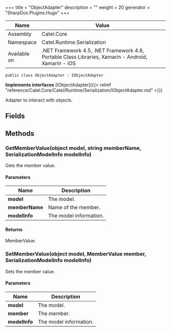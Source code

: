 

+++
title = "ObjectAdapter" 
description = ""
weight = 20
generator = "SharpDox.Plugins.Hugo"
+++

Name|Value
---|---
Assembly|Catel.Core
Namespace|Catel.Runtime.Serialization
Available on|.NET Framework 4.5, .NET Framework 4.6, Portable Class Libraries, Xamarin - Android, Xamarin - iOS

```
public class ObjectAdapter : IObjectAdapter
```

**Implements interfaces**
[IObjectAdapter]({{&lt; relref "reference/Catel.Core/Catel/Runtime/Serialization/IObjectAdapter.md" &gt;}})

Adapter to interact with objects.

## Fields

## Methods

### GetMemberValue(object model, string memberName, SerializationModelInfo modelInfo)

Gets the member value.

#### Parameters

Name|Description
---|---
**model**|The model.
**memberName**|Name of the member.
**modelInfo**|The model information.

#### Returns

MemberValue.

### SetMemberValue(object model, MemberValue member, SerializationModelInfo modelInfo)

Sets the member value.

#### Parameters

Name|Description
---|---
**model**|The model.
**member**|The member.
**modelInfo**|The model information.

